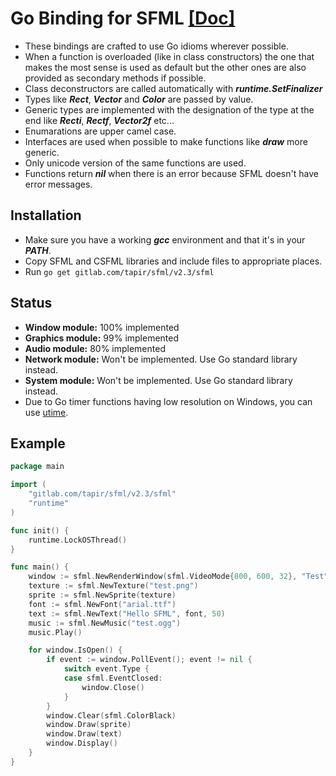 Go Binding for SFML [[Doc]](https://godoc.org/gitlab.com/tapir/sfml/v2.3/sfml)
=================

* These bindings are crafted to use Go idioms wherever possible.
* When a function is overloaded (like in class constructors) the one that makes the most sense is used as default but the other ones are also provided as secondary methods if possible.
* Class deconstructors are called automatically with ***runtime.SetFinalizer***
* Types like ***Rect***, ***Vector*** and ***Color*** are passed by value.
* Generic types are implemented with the designation of the type at the end like ***Recti***, ***Rectf***, ***Vector2f*** etc...
* Enumarations are upper camel case.
* Interfaces are used when possible to make functions like ***draw*** more generic.
* Only unicode version of the same functions are used.
* Functions return ***nil*** when there is an error because SFML doesn't have error messages.

Installation
---------------
* Make sure you have a working ***gcc*** environment and that it's in your ***PATH***.
* Copy SFML and CSFML libraries and include files to appropriate places.
* Run `go get gitlab.com/tapir/sfml/v2.3/sfml`

Status
---------
* **Window module:** 100% implemented
* **Graphics module:** 99% implemented
* **Audio module:** 80% implemented
* **Network module:** Won't be implemented. Use Go standard library instead.
* **System module:** Won't be implemented. Use Go standard library instead.
* Due to Go timer functions having low resolution on Windows, you can use [utime](https://gitlab.com/tapir/utime).

Example
------------
```Go
package main

import (
    "gitlab.com/tapir/sfml/v2.3/sfml"
    "runtime"
)

func init() {
	runtime.LockOSThread()
}

func main() {
	window := sfml.NewRenderWindow(sfml.VideoMode{800, 600, 32}, "Test", sfml.StyleDefault, nil)
	texture := sfml.NewTexture("test.png")
	sprite := sfml.NewSprite(texture)
	font := sfml.NewFont("arial.ttf")
	text := sfml.NewText("Hello SFML", font, 50)
    music := sfml.NewMusic("test.ogg")
    music.Play()

	for window.IsOpen() {
		if event := window.PollEvent(); event != nil {
			switch event.Type {
			case sfml.EventClosed:
				window.Close()
			}
		}
		window.Clear(sfml.ColorBlack)
		window.Draw(sprite)
		window.Draw(text)
		window.Display()
	}
}
```

